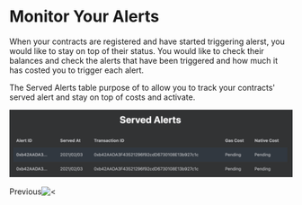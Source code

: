 # Monitor Your Alerts

When your contracts are registered and have started triggering alerst, you would like to stay on top of their status. You would like to check their balances and check the alerts that have been triggered and how much it has costed you to trigger each alert. 

The Served Alerts table purpose of to allow you to track your contracts' served alert and stay on top of costs and activate.

![Server Alerts](./images/ServedAlerts.png)

Previous![<](./register)